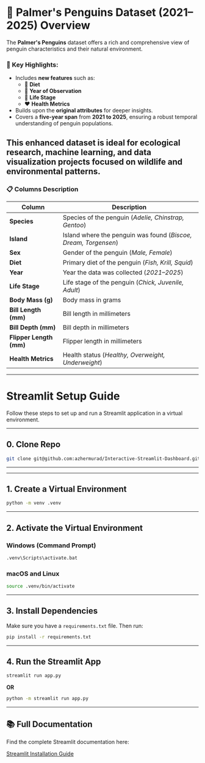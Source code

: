 # 🐧 Palmer's Penguins Dataset (2021–2025) Overview


The **Palmer's Penguins** dataset offers a rich and comprehensive view of penguin characteristics and their natural environment. 

### 🌟 Key Highlights:
- Includes **new features** such as:
  - 🥗 **Diet**
  - 📅 **Year of Observation**
  - 🐣 **Life Stage**
  - ❤️ **Health Metrics**
- Builds upon the **original attributes** for deeper insights.
- Covers a **five-year span** from **2021 to 2025**, ensuring a robust temporal understanding of penguin populations.

This enhanced dataset is ideal for ecological research, machine learning, and data visualization projects focused on wildlife and environmental patterns.
---

### 📋 Columns Description

| Column | Description |
|--------|-------------|
| **Species** | Species of the penguin (*Adelie, Chinstrap, Gentoo*) |
| **Island** | Island where the penguin was found (*Biscoe, Dream, Torgensen*) |
| **Sex** | Gender of the penguin (*Male, Female*) |
| **Diet** | Primary diet of the penguin (*Fish, Krill, Squid*) |
| **Year** | Year the data was collected (*2021–2025*) |
| **Life Stage** | Life stage of the penguin (*Chick, Juvenile, Adult*) |
| **Body Mass (g)** | Body mass in grams |
| **Bill Length (mm)** | Bill length in millimeters |
| **Bill Depth (mm)** | Bill depth in millimeters |
| **Flipper Length (mm)** | Flipper length in millimeters |
| **Health Metrics** | Health status (*Healthy, Overweight, Underweight*) |

---

# Streamlit Setup Guide

Follow these steps to set up and run a Streamlit application in a virtual environment.

---

## 0. Clone Repo

```bash
git clone git@github.com:azhermurad/Interactive-Streamlit-Dashboard.git
```

---


---

## 1. Create a Virtual Environment

```bash
python -m venv .venv
```

---

## 2. Activate the Virtual Environment

### Windows (Command Prompt)
```bash
.venv\Scripts\activate.bat
```

### macOS and Linux
```bash
source .venv/bin/activate
```

---

## 3. Install Dependencies

Make sure you have a `requirements.txt` file. Then run:

```bash
pip install -r requirements.txt
```

---

## 4. Run the Streamlit App

```bash
streamlit run app.py
```

**OR**

```bash
python -m streamlit run app.py
```

---

## 📚 Full Documentation

Find the complete Streamlit documentation here:  

[Streamlit Installation Guide](https://docs.streamlit.io/get-started/installation/command-line)

